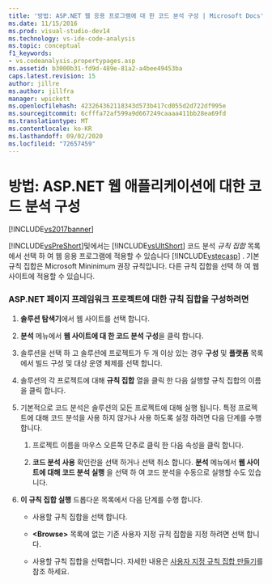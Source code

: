 ```yaml
---
title: '방법: ASP.NET 웹 응용 프로그램에 대 한 코드 분석 구성 | Microsoft Docs'
ms.date: 11/15/2016
ms.prod: visual-studio-dev14
ms.technology: vs-ide-code-analysis
ms.topic: conceptual
f1_keywords:
- vs.codeanalysis.propertypages.asp
ms.assetid: b3000b31-fd9d-489e-81a2-a4bee49453ba
caps.latest.revision: 15
author: jillre
ms.author: jillfra
manager: wpickett
ms.openlocfilehash: 423264362118343d573b417cd055d2d722df995e
ms.sourcegitcommit: 6cfffa72af599a9d667249caaaa411bb28ea69fd
ms.translationtype: MT
ms.contentlocale: ko-KR
ms.lasthandoff: 09/02/2020
ms.locfileid: "72657459"
---
```

# <a name="how-to-configure-code-analysis-for-an-aspnet-web-application"></a>방법: ASP.NET 웹 애플리케이션에 대한 코드 분석 구성
[!INCLUDE[vs2017banner](../includes/vs2017banner.md)]

[!INCLUDE[vsPreShort](../includes/vspreshort-md.md)]및에서는 [!INCLUDE[vsUltShort](../includes/vsultshort-md.md)] 코드 분석 *규칙 집합* 목록에서 선택 하 여 웹 응용 프로그램에 적용할 수 있습니다 [!INCLUDE[vstecasp](../includes/vstecasp-md.md)] . 기본 규칙 집합은 Microsoft Mininimum 권장 규칙입니다. 다른 규칙 집합을 선택 하 여 웹 사이트에 적용할 수 있습니다.

### <a name="to-configure-a-rule-set-for-an-aspnet-page-framework-project"></a>ASP.NET 페이지 프레임워크 프로젝트에 대한 규칙 집합을 구성하려면

1. **솔루션 탐색기**에서 웹 사이트를 선택 합니다.

2. **분석** 메뉴에서 **웹 사이트에 대 한 코드 분석 구성**을 클릭 합니다.

3. 솔루션을 선택 하 고 솔루션에 프로젝트가 두 개 이상 있는 경우 **구성** 및 **플랫폼** 목록에서 빌드 구성 및 대상 운영 체제를 선택 합니다.

4. 솔루션의 각 프로젝트에 대해 **규칙 집합** 열을 클릭 한 다음 실행할 규칙 집합의 이름을 클릭 합니다.

5. 기본적으로 코드 분석은 솔루션의 모든 프로젝트에 대해 실행 됩니다. 특정 프로젝트에 대해 코드 분석을 사용 하지 않거나 사용 하도록 설정 하려면 다음 단계를 수행 합니다.

    1. 프로젝트 이름을 마우스 오른쪽 단추로 클릭 한 다음 속성을 클릭 합니다.

    2. **코드 분석 사용** 확인란을 선택 하거나 선택 취소 합니다. **분석** 메뉴에서 **웹 사이트에 대해 코드 분석 실행** 을 선택 하 여 코드 분석을 수동으로 실행할 수도 있습니다.

6. **이 규칙 집합 실행** 드롭다운 목록에서 다음 단계를 수행 합니다.

    - 사용할 규칙 집합을 선택 합니다.

    - **\<Browse>** 목록에 없는 기존 사용자 지정 규칙 집합을 지정 하려면 선택 합니다.

    - 사용할 규칙 집합을 선택합니다. 자세한 내용은 [사용자 지정 규칙 집합 만들기](../code-quality/creating-custom-code-analysis-rule-sets.md)를 참조 하세요.

